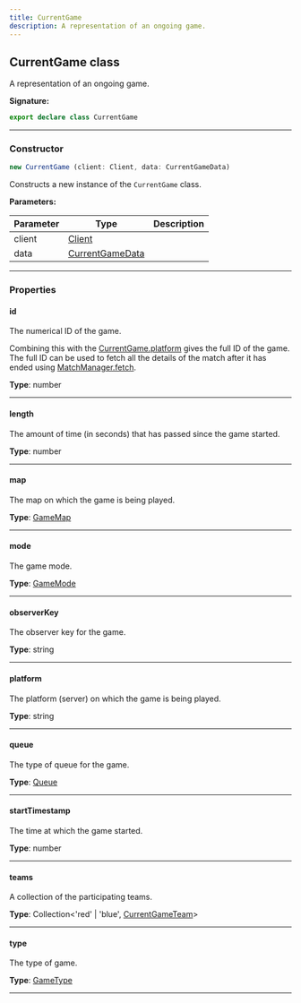 ```yaml
---
title: CurrentGame
description: A representation of an ongoing game.
---
```


## CurrentGame class

A representation of an ongoing game.

**Signature:**

```ts
export declare class CurrentGame 
```

---

### Constructor

```ts
new CurrentGame (client: Client, data: CurrentGameData)
```

Constructs a new instance of the `CurrentGame` class.

**Parameters:**

| Parameter | Type | Description |
| --------- | ---- | ----------- |
| client | [Client](/shieldbow/api/Client.html) |  |
| data | [CurrentGameData](/shieldbow/api/CurrentGameData.html) |  |
---

### Properties

#### id

The numerical ID of the game.


Combining this with the [CurrentGame.platform](/shieldbow/api/CurrentGame.html#platform) gives the full ID of the game. The full ID can be used to fetch all the details of the match after it has ended using [MatchManager.fetch](/shieldbow/api/MatchManager.html#fetch).



**Type**: number

---

#### length

The amount of time (in seconds) that has passed since the game started.



**Type**: number

---

#### map

The map on which the game is being played.



**Type**: [GameMap](/shieldbow/api/GameMap.html)

---

#### mode

The game mode.



**Type**: [GameMode](/shieldbow/api/GameMode.html)

---

#### observerKey

The observer key for the game.



**Type**: string

---

#### platform

The platform (server) on which the game is being played.



**Type**: string

---

#### queue

The type of queue for the game.



**Type**: [Queue](/shieldbow/api/Queue.html)

---

#### startTimestamp

The time at which the game started.



**Type**: number

---

#### teams

A collection of the participating teams.



**Type**: Collection\<'red' \| 'blue', [CurrentGameTeam](/shieldbow/api/CurrentGameTeam.html)\>

---

#### type

The type of game.



**Type**: [GameType](/shieldbow/api/GameType.html)

---

